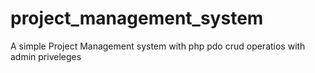# project_management_system
 A simple Project Management system with php pdo crud operatios  with admin priveleges
